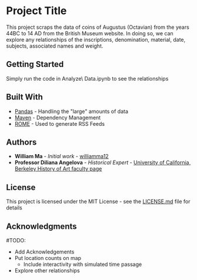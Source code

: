 # Project Title

This project scraps the data of coins of Augustus (Octavian) from the years 44BC to 14 AD from the British Museum website. In doing so, we can explore any relationships of the inscriptions, denomination, material, date, subjects, associated names and weight.

## Getting Started

Simply run the code in Analyze\ Data.ipynb to see the relationships

## Built With

* [Pandas](https://pandas.pydata.org) - Handling the "large" amounts of data
* [Maven](https://maven.apache.org/) - Dependency Management
* [ROME](https://rometools.github.io/rome/) - Used to generate RSS Feeds

## Authors

* **William Ma** - *Initial work* - [williamma12](https://github.com/williamma12)
* **Professor Diliana Angelova** - *Historical Expert* - [University of California, Berkeley History of Art faculty page](http://arthistory.berkeley.edu/person/1637809-diliana-angelova)

## License

This project is licensed under the MIT License - see the [LICENSE.md](LICENSE.md) file for details

## Acknowledgments

#TODO:

 * Add Acknowledgements
 * Put location counts on map
     * Include interactivity with simulated time passage
 * Explore other relationships
 
